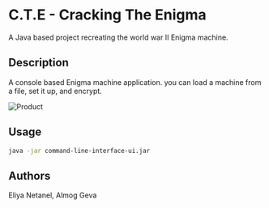 # C.T.E - Cracking The Enigma

A Java based project recreating the world war II Enigma machine. 

## Description

A console based Enigma machine application. you can load a machine from a file, set it up, and encrypt. 

![Product](https://i.im.ge/2022/08/20/OIcBbq.console-cte.png)


## Usage
```bash
java -jar command-line-interface-ui.jar
```


## Authors 
Eliya Netanel,
Almog Geva

